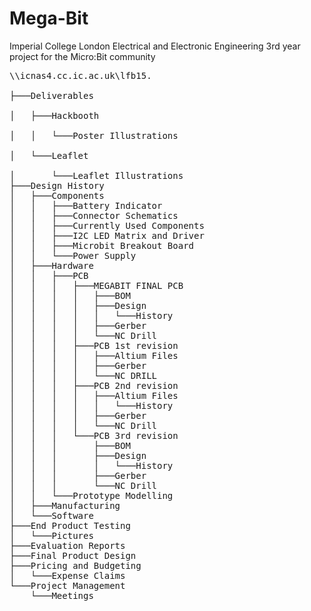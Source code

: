 # Mega-Bit
Imperial College London Electrical and Electronic Engineering 3rd year project for the Micro:Bit community
<pre>
\\icnas4.cc.ic.ac.uk\lfb15.

├───Deliverables

│   ├───Hackbooth

│   │   └───Poster Illustrations

│   └───Leaflet

│       └───Leaflet Illustrations
├───Design History
│   ├───Components
│   │   ├───Battery Indicator
│   │   ├───Connector Schematics
│   │   ├───Currently Used Components
│   │   ├───I2C LED Matrix and Driver
│   │   ├───Microbit Breakout Board
│   │   └───Power Supply
│   ├───Hardware
│   │   ├───PCB
│   │   │   ├───MEGABIT FINAL PCB
│   │   │   │   ├───BOM
│   │   │   │   ├───Design
│   │   │   │   │   └───History
│   │   │   │   ├───Gerber
│   │   │   │   └───NC Drill
│   │   │   ├───PCB 1st revision
│   │   │   │   ├───Altium Files
│   │   │   │   ├───Gerber
│   │   │   │   └───NC DRILL
│   │   │   ├───PCB 2nd revision
│   │   │   │   ├───Altium Files
│   │   │   │   │   └───History
│   │   │   │   ├───Gerber
│   │   │   │   └───NC Drill
│   │   │   └───PCB 3rd revision
│   │   │       ├───BOM
│   │   │       ├───Design
│   │   │       │   └───History
│   │   │       ├───Gerber
│   │   │       └───NC Drill
│   │   └───Prototype Modelling
│   ├───Manufacturing
│   └───Software
├───End Product Testing
│   └───Pictures
├───Evaluation Reports
├───Final Product Design
├───Pricing and Budgeting
│   └───Expense Claims
└───Project Management
    └───Meetings
</pre>
